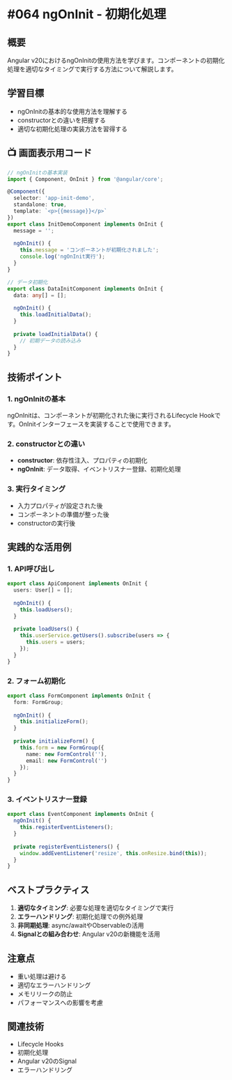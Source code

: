 # #064 ngOnInit - 初期化処理

## 概要
Angular v20におけるngOnInitの使用方法を学びます。コンポーネントの初期化処理を適切なタイミングで実行する方法について解説します。

## 学習目標
- ngOnInitの基本的な使用方法を理解する
- constructorとの違いを把握する
- 適切な初期化処理の実装方法を習得する

## 📺 画面表示用コード

```typescript
// ngOnInitの基本実装
import { Component, OnInit } from '@angular/core';

@Component({
  selector: 'app-init-demo',
  standalone: true,
  template: `<p>{{message}}</p>`
})
export class InitDemoComponent implements OnInit {
  message = '';
  
  ngOnInit() {
    this.message = 'コンポーネントが初期化されました';
    console.log('ngOnInit実行');
  }
}
```

```typescript
// データ初期化
export class DataInitComponent implements OnInit {
  data: any[] = [];
  
  ngOnInit() {
    this.loadInitialData();
  }
  
  private loadInitialData() {
    // 初期データの読み込み
  }
}
```

## 技術ポイント

### 1. ngOnInitの基本
ngOnInitは、コンポーネントが初期化された後に実行されるLifecycle Hookです。OnInitインターフェースを実装することで使用できます。

### 2. constructorとの違い
- **constructor**: 依存性注入、プロパティの初期化
- **ngOnInit**: データ取得、イベントリスナー登録、初期化処理

### 3. 実行タイミング
- 入力プロパティが設定された後
- コンポーネントの準備が整った後
- constructorの実行後

## 実践的な活用例

### 1. API呼び出し
```typescript
export class ApiComponent implements OnInit {
  users: User[] = [];
  
  ngOnInit() {
    this.loadUsers();
  }
  
  private loadUsers() {
    this.userService.getUsers().subscribe(users => {
      this.users = users;
    });
  }
}
```

### 2. フォーム初期化
```typescript
export class FormComponent implements OnInit {
  form: FormGroup;
  
  ngOnInit() {
    this.initializeForm();
  }
  
  private initializeForm() {
    this.form = new FormGroup({
      name: new FormControl(''),
      email: new FormControl('')
    });
  }
}
```

### 3. イベントリスナー登録
```typescript
export class EventComponent implements OnInit {
  ngOnInit() {
    this.registerEventListeners();
  }
  
  private registerEventListeners() {
    window.addEventListener('resize', this.onResize.bind(this));
  }
}
```

## ベストプラクティス

1. **適切なタイミング**: 必要な処理を適切なタイミングで実行
2. **エラーハンドリング**: 初期化処理での例外処理
3. **非同期処理**: async/awaitやObservableの活用
4. **Signalとの組み合わせ**: Angular v20の新機能を活用

## 注意点

- 重い処理は避ける
- 適切なエラーハンドリング
- メモリリークの防止
- パフォーマンスへの影響を考慮

## 関連技術
- Lifecycle Hooks
- 初期化処理
- Angular v20のSignal
- エラーハンドリング

